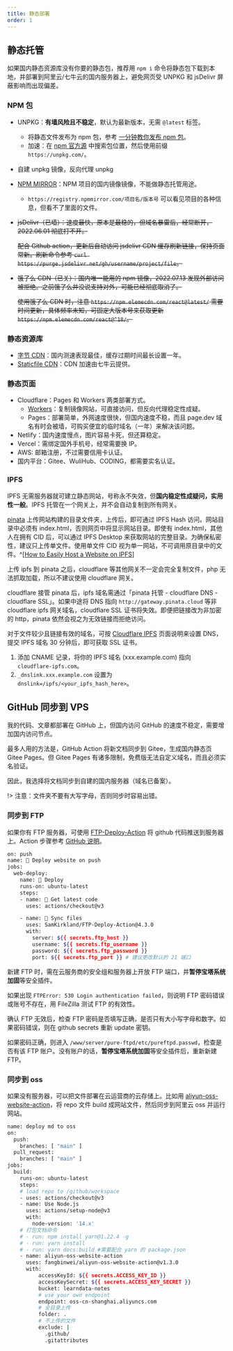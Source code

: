 ```yaml
---
title: 静态部署
order: 1
---
```


## 静态托管

如果国内静态资源库没有你要的静态包，推荐用 `npm i` 命令将静态包下载到本地，并部署到阿里云/七牛云的国内服务器上，避免网页受 UNPKG 和 jsDelivr 屏蔽影响而出现偏差。

### NPM 包

- UNPKG：**有墙风险且不稳定**，默认为最新版本，无需 `@latest` 标签。
  - 将静态文件发布为 npm 包，参考 [一分钟教你发布 npm 包](https://segmentfault.com/a/1190000023075167)。
  - 加速：在 [npm 官方源](https://www.npmjs.com/) 中搜索包位置，然后使用前缀 `https://unpkg.com/`。
- 自建 unpkg 镜像，反向代理 unpkg
- [NPM MIRROR](https://npmmirror.com/)：NPM 项目的国内镜像镜像，不能做静态托管用途。

  - `https://registry.npmmirror.com/项目名/版本号` 可以看见项目的各种信息，但看不了里面的文件。

- ~~jsDelivr（已墙）：速度最快，原本是最稳的，但域名暴雷后，经常断开，2022.06.01 彻底打不开。~~

  ~~配合 Github action，更新后自动访问 jsdelivr CDN 缓存刷新链接，保持页面常新。刷新命令参考 `curl https://purge.jsdelivr.net/gh/username/project/file`。~~

- ~~饿了么 CDN（已关）：国内唯一能用的 npm 镜像，2022.07.13 发现外部访问被拒绝。之前饿了么并没说支持对外，可能已经彻底取消了。~~

  ~~使用饿了么 CDN 时，注意 `https://npm.elemecdn.com/react@latest/` 需要时间更新，具体频率未知，可固定大版本号来获取更新 `https://npm.elemecdn.com/react@^18/`。~~

### 静态资源库

- [字节 CDN](https://cdn.bytedance.com/)：国内测速表现最佳，缓存过期时间最长设置一年。
- [Staticfile CDN](https://www.staticfile.org/)：CDN 加速由七牛云提供。

### 静态页面

- Cloudflare：Pages 和 Workers 两类部署方式。
  - [Workers](../deploy/Cloudflare.html#反向代理)：复制镜像网站，可直接访问，但反向代理稳定性成疑。
  - Pages：部署简单，外网速度很快，但国内速度不稳，而且 page.dev 域名有时会被墙，可购买便宜的临时域名（一年）来解决该问题。
- Netlify：国内速度慢点，图片容易卡死，但还算稳定。
- Vercel：需绑定国外手机号，经常需要换 IP。
- AWS: 邮箱注册，不过需要信用卡认证。
- 国内平台：Gitee、WuliHub、CODING，都需要实名认证。

### IPFS

IPFS 无需服务器就可建立静态网站，号称永不失效，但**国内稳定性成疑问，实用性一般**。IPFS 托管在一个网关上，并不会自动复制到所有网关。

[pinata](https://pinata.cloud/) 上传网站构建的目录文件夹，上传后，即可通过 IPFS Hash 访问。网站目录中必须有 index.html，否则网页中将显示网站目录。即使有 index.html，其他人在拥有 CID 后，可以通过 IPFS Desktop 来获取网站的完整目录。为确保私密性，建议只上传单文件。使用单文件 CID 视为单一网站，不可调用原目录中的文件。^[[How to Easily Host a Website on IPFS](https://medium.com/pinata/how-to-easily-host-a-website-on-ipfs-9d842b5d6a01)]

上传 ipfs 到 pinata 之后，cloudflare 等其他网关不一定会完全复制文件，php 无法抓取加载，所以不建议使用 cloudflare 网关。

cloudflare 接管 pinata 后，ipfs 域名需通过「pinata 托管 - cloudflare DNS - cloudflare SSL」。如果中途将 DNS 指向 `http://gateway.pinata.cloud` 等非 cloudflare ipfs 网关域名，cloudflare SSL 证书将失效。即便把链接改为非加密的 http，pinata 依然会视之为无效链接而拒绝访问。

对于文件较少且链接有效的域名，可按 [Cloudflare IPFS](https://www.cloudflare.com/zh-cn/distributed-web-gateway/) 页面说明来设置 DNS，提交 IPFS 域名 30 分钟后，即可获取 SSL 证书。

1. 添加 CNAME 记录，将你的 IPFS 域名 (xxx.example.com) 指向 `cloudflare-ipfs.com`。
2. `_dnslink.xxx.example.com` 设置为 `dnslink=/ipfs/<your_ipfs_hash_here>`。

## GitHub 同步到 VPS

我的代码、文章都部署在 GitHub 上，但国内访问 GitHub 的速度不稳定，需要增加国内访问节点。

最多人用的方法是，GitHub Action 将新文档同步到 Gitee，生成国内静态页 Gitee Pages。但 Gitee Pages 有诸多限制，免费版无法自定义域名，而且必须实名验证。

因此，我选择将文档同步到自建的国内服务器（域名已备案）。

!> 注意：文件夹不要有大写字母，否则同步时容易出错。

### 同步到 FTP

如果你有 FTP 服务器，可使用 [FTP-Deploy-Action](https://github.com/SamKirkland/FTP-Deploy-Action) 将 github 代码推送到服务器上。Action 步骤参考 [GitHub 说明](../deploy/GitHub.html)。

```bash
on: push
name: 🚀 Deploy website on push
jobs:
  web-deploy:
    name: 🎉 Deploy
    runs-on: ubuntu-latest
    steps:
    - name: 🚚 Get latest code
      uses: actions/checkout@v3

    - name: 📂 Sync files
      uses: SamKirkland/FTP-Deploy-Action@4.3.0
      with:
        server: ${{ secrets.ftp_host }}
        username: ${{ secrets.ftp_username }}
        password: ${{ secrets.ftp_password }}
        port: ${{ secrets.ftp_port }} # 建议更改默认的 21 端口
```

新建 FTP 时，需在云服务商的安全组和服务器上开放 FTP 端口，并**暂停宝塔系统加固**等安全插件。

如果出现 `FTPError: 530 Login authentication failed`，则说明 FTP 密码错误或账号不存在，用 FileZilla 测试 FTP 的有效性。

确认 FTP 无效后，检查 FTP 密码是否填写正确，是否只有大小写字母和数字。如果密码错误，则在 github secrets 重新 update 密钥。

如果密码正确，则进入 `/www/server/pure-ftpd/etc/pureftpd.passwd`，检查是否有该 FTP 账户。没有账户的话，**暂停宝塔系统加固**等安全插件后，重新新建 FTP。

### 同步到 oss

如果没有服务器，可以把文件部署在云运营商的云存储上。比如用 [aliyun-oss-website-action](https://github.com/marketplace/actions/aliyun-oss-website-action)，将 repo 文件 build 成网站文件，然后同步到阿里云 oss 并运行网站。

```bash
name: deploy md to oss
on:
  push:
    branches: [ "main" ]
  pull_request:
    branches: [ "main" ]
jobs:
  build:
    runs-on: ubuntu-latest
    steps:
    # load repo to /github/workspace
    - uses: actions/checkout@v3
    - name: Use Node.js
      uses: actions/setup-node@v3
      with:
        node-version: '14.x'
    # 打包文档命令
    # - run: npm install yarn@1.22.4 -g
    # - run: yarn install
    # - run: yarn docs:build #需要配合 yarn 的 package.json
    - name: aliyun-oss-website-action
      uses: fangbinwei/aliyun-oss-website-action@v1.3.0
      with:
          accessKeyId: ${{ secrets.ACCESS_KEY_ID }}
          accessKeySecret: ${{ secrets.ACCESS_KEY_SECRET }}
          bucket: learndata-notes
          # use your own endpoint
          endpoint: oss-cn-shanghai.aliyuncs.com
          # 全目录上传
          folder: .
          # 不上传的文件
          exclude: |
            .github/
            .gitattributes
```
